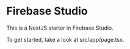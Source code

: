 

# Firebase Studio

This is a NextJS starter in Firebase Studio.

To get started, take a look at src/app/page.tsx.

<!-- Forçando novo commit para o deploy -->
